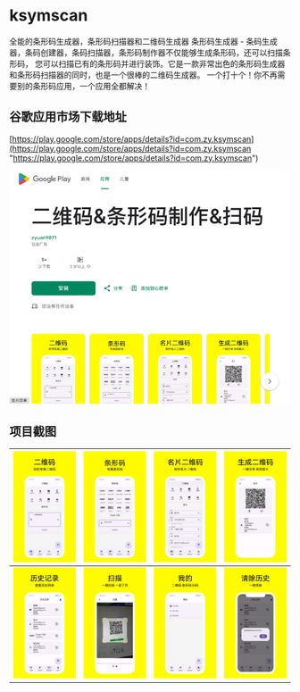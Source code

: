 # ksymscan

全能的条形码生成器，条形码扫描器和二维码生成器
条形码生成器 - 条码生成器，条码创建器，条码扫描器，条形码制作器不仅能够生成条形码，还可以扫描条形码，
您可以扫描已有的条形码并进行装饰。它是一款非常出色的条形码生成器和条形码扫描器的同时，也是一个很棒的二维码生成器。
一个打十个！你不再需要别的条形码应用，一个应用全都解决！


## 谷歌应用市场下载地址

[https://play.google.com/store/apps/details?id=com.zy.ksymscan](https://play.google.com/store/apps/details?id=com.zy.ksymscan "https://play.google.com/store/apps/details?id=com.zy.ksymscan")

![](scannphoto/img.png)

## 项目截图

| ![](scannphoto/1.0.1/简体中文/小米应用商店-1080X1920/screen-1.jpeg)	 | ![](scannphoto/1.0.1/简体中文/小米应用商店-1080X1920/screen-2.jpeg)	 | ![](scannphoto/1.0.1/简体中文/小米应用商店-1080X1920/screen-3.jpeg)      | ![](scannphoto/1.0.1/简体中文/小米应用商店-1080X1920/screen-4.jpeg)	 | 
|------------------------------------------------------------|------------------------------------------------------------|----------------------------------------------------------------|--------------------------------------------------------------|
| ![](scannphoto/1.0.1/简体中文/小米应用商店-1080X1920/screen-5.jpeg)	 | ![](scannphoto/1.0.1/简体中文/小米应用商店-1080X1920/screen-6.jpeg)	 | ![](scannphoto/1.0.1/简体中文/小米应用商店-1080X1920/screen-7.jpeg)	 | ![](scannphoto/1.0.1/简体中文/小米应用商店-1080X1920/screen-8.jpeg)	 | 	 	                                                          |